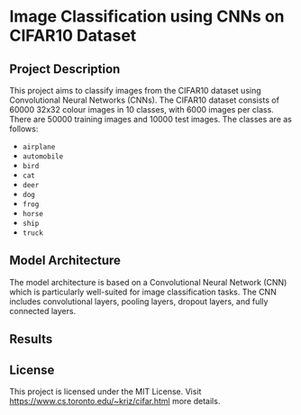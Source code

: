 # Image Classification using CNNs on CIFAR10 Dataset

## Project Description

This project aims to classify images from the CIFAR10 dataset using Convolutional Neural Networks (CNNs). The CIFAR10 dataset consists of 60000 32x32 colour images in 10 classes, with 6000 images per class. There are 50000 training images and 10000 test images. The classes are as follows:
* `airplane`                                        
* `automobile`                                        
* `bird`                                       
* `cat`                                        
* `deer`                                        
* `dog`                                        
* `frog`                                        
* `horse`                                        
* `ship`                                        
* `truck`

## Model Architecture
The model architecture is based on a Convolutional Neural Network (CNN) which is particularly well-suited for image classification tasks. The CNN includes convolutional layers, pooling layers, dropout layers, and fully connected layers.

## Results

## License
This project is licensed under the MIT License. Visit https://www.cs.toronto.edu/~kriz/cifar.html more details.
